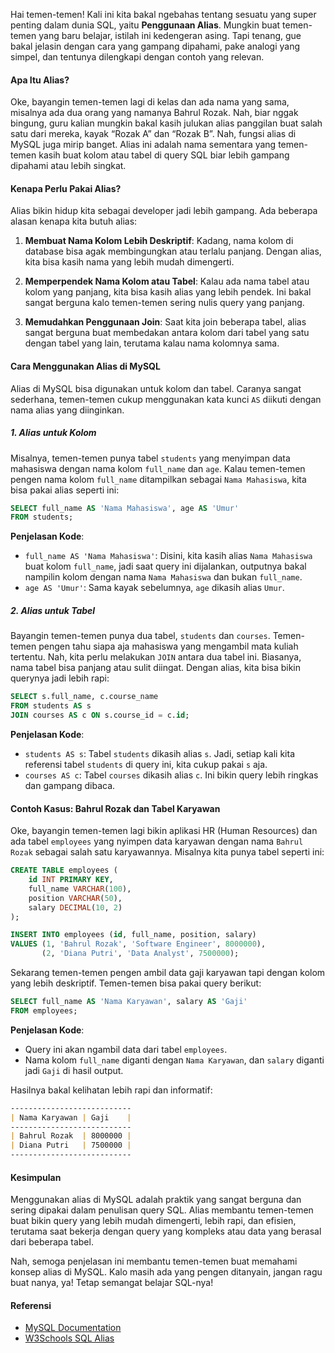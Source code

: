 Hai temen-temen! Kali ini kita bakal ngebahas tentang sesuatu yang super penting dalam dunia SQL, yaitu **Penggunaan Alias**. Mungkin buat temen-temen yang baru belajar, istilah ini kedengeran asing. Tapi tenang, gue bakal jelasin dengan cara yang gampang dipahami, pake analogi yang simpel, dan tentunya dilengkapi dengan contoh yang relevan.

#### Apa Itu Alias?

Oke, bayangin temen-temen lagi di kelas dan ada nama yang sama, misalnya ada dua orang yang namanya Bahrul Rozak. Nah, biar nggak bingung, guru kalian mungkin bakal kasih julukan alias panggilan buat salah satu dari mereka, kayak “Rozak A” dan “Rozak B”. Nah, fungsi alias di MySQL juga mirip banget. Alias ini adalah nama sementara yang temen-temen kasih buat kolom atau tabel di query SQL biar lebih gampang dipahami atau lebih singkat.

#### Kenapa Perlu Pakai Alias?

Alias bikin hidup kita sebagai developer jadi lebih gampang. Ada beberapa alasan kenapa kita butuh alias:

1. **Membuat Nama Kolom Lebih Deskriptif**: Kadang, nama kolom di database bisa agak membingungkan atau terlalu panjang. Dengan alias, kita bisa kasih nama yang lebih mudah dimengerti.
  
2. **Memperpendek Nama Kolom atau Tabel**: Kalau ada nama tabel atau kolom yang panjang, kita bisa kasih alias yang lebih pendek. Ini bakal sangat berguna kalo temen-temen sering nulis query yang panjang.
  
3. **Memudahkan Penggunaan Join**: Saat kita join beberapa tabel, alias sangat berguna buat membedakan antara kolom dari tabel yang satu dengan tabel yang lain, terutama kalau nama kolomnya sama.

#### Cara Menggunakan Alias di MySQL

Alias di MySQL bisa digunakan untuk kolom dan tabel. Caranya sangat sederhana, temen-temen cukup menggunakan kata kunci `AS` diikuti dengan nama alias yang diinginkan.

##### 1. Alias untuk Kolom

Misalnya, temen-temen punya tabel `students` yang menyimpan data mahasiswa dengan nama kolom `full_name` dan `age`. Kalau temen-temen pengen nama kolom `full_name` ditampilkan sebagai `Nama Mahasiswa`, kita bisa pakai alias seperti ini:

```sql
SELECT full_name AS 'Nama Mahasiswa', age AS 'Umur'
FROM students;
```

**Penjelasan Kode**:
- `full_name AS 'Nama Mahasiswa'`: Disini, kita kasih alias `Nama Mahasiswa` buat kolom `full_name`, jadi saat query ini dijalankan, outputnya bakal nampilin kolom dengan nama `Nama Mahasiswa` dan bukan `full_name`.
- `age AS 'Umur'`: Sama kayak sebelumnya, `age` dikasih alias `Umur`.

##### 2. Alias untuk Tabel

Bayangin temen-temen punya dua tabel, `students` dan `courses`. Temen-temen pengen tahu siapa aja mahasiswa yang mengambil mata kuliah tertentu. Nah, kita perlu melakukan `JOIN` antara dua tabel ini. Biasanya, nama tabel bisa panjang atau sulit diingat. Dengan alias, kita bisa bikin querynya jadi lebih rapi:

```sql
SELECT s.full_name, c.course_name
FROM students AS s
JOIN courses AS c ON s.course_id = c.id;
```

**Penjelasan Kode**:
- `students AS s`: Tabel `students` dikasih alias `s`. Jadi, setiap kali kita referensi tabel `students` di query ini, kita cukup pakai `s` aja.
- `courses AS c`: Tabel `courses` dikasih alias `c`. Ini bikin query lebih ringkas dan gampang dibaca.

#### Contoh Kasus: Bahrul Rozak dan Tabel Karyawan

Oke, bayangin temen-temen lagi bikin aplikasi HR (Human Resources) dan ada tabel `employees` yang nyimpen data karyawan dengan nama `Bahrul Rozak` sebagai salah satu karyawannya. Misalnya kita punya tabel seperti ini:

```sql
CREATE TABLE employees (
    id INT PRIMARY KEY,
    full_name VARCHAR(100),
    position VARCHAR(50),
    salary DECIMAL(10, 2)
);

INSERT INTO employees (id, full_name, position, salary)
VALUES (1, 'Bahrul Rozak', 'Software Engineer', 8000000),
       (2, 'Diana Putri', 'Data Analyst', 7500000);
```

Sekarang temen-temen pengen ambil data gaji karyawan tapi dengan kolom yang lebih deskriptif. Temen-temen bisa pakai query berikut:

```sql
SELECT full_name AS 'Nama Karyawan', salary AS 'Gaji'
FROM employees;
```

**Penjelasan Kode**:
- Query ini akan ngambil data dari tabel `employees`.
- Nama kolom `full_name` diganti dengan `Nama Karyawan`, dan `salary` diganti jadi `Gaji` di hasil output.

Hasilnya bakal kelihatan lebih rapi dan informatif:

```md
---------------------------
| Nama Karyawan | Gaji    |
---------------------------
| Bahrul Rozak  | 8000000 |
| Diana Putri   | 7500000 |
---------------------------
```

#### Kesimpulan

Menggunakan alias di MySQL adalah praktik yang sangat berguna dan sering dipakai dalam penulisan query SQL. Alias membantu temen-temen buat bikin query yang lebih mudah dimengerti, lebih rapi, dan efisien, terutama saat bekerja dengan query yang kompleks atau data yang berasal dari beberapa tabel.

Nah, semoga penjelasan ini membantu temen-temen buat memahami konsep alias di MySQL. Kalo masih ada yang pengen ditanyain, jangan ragu buat nanya, ya! Tetap semangat belajar SQL-nya!

#### Referensi
- [MySQL Documentation](https://dev.mysql.com/doc/refman/8.0/en/select.html)
- [W3Schools SQL Alias](https://www.w3schools.com/sql/sql_alias.asp)
